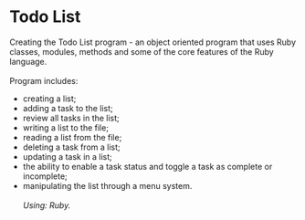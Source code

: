 # Todo List
Creating the Todo List program - an object oriented program that uses Ruby classes, modules, methods and some of the core features of the Ruby language.
<br/><br/>
Program includes:
- creating a list;
- adding a task to the list;
- review all tasks in the list;
- writing a list to the file;
- reading a list from the file;
- deleting a task from a list;
- updating a task in a list;
- the ability to enable a task status and toggle a task as complete or incomplete;
- manipulating the list through a menu system. 
<br/><br/>
<i>Using: Ruby.</i>
